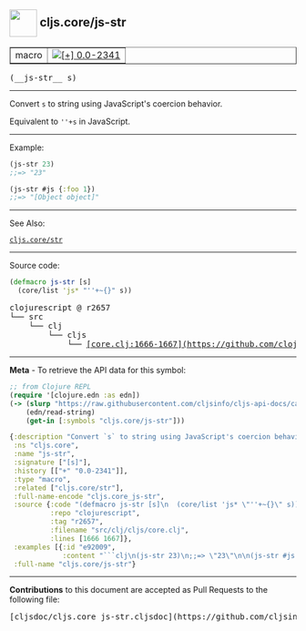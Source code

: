 ## <img width="48px" valign="middle" src="http://i.imgur.com/Hi20huC.png"> cljs.core/js-str

 <table border="1">
<tr>

<td>macro</td>
<td><a href="https://github.com/cljsinfo/cljs-api-docs/tree/0.0-2341"><img valign="middle" alt="[+] 0.0-2341" src="https://img.shields.io/badge/+-0.0--2341-lightgrey.svg"></a> </td>
</tr>
</table>

 <samp>
(__js-str__ s)<br>
</samp>

---

Convert `s` to string using JavaScript's coercion behavior.

Equivalent to `''+s` in JavaScript.

---

Example:

```clj
(js-str 23)
;;=> "23"

(js-str #js {:foo 1})
;;=> "[Object object]"
```

---

See Also:

[`cljs.core/str`](cljs.core_str.md)<br>

---


Source code:

```clj
(defmacro js-str [s]
  (core/list 'js* "''+~{}" s))
```

 <pre>
clojurescript @ r2657
└── src
    └── clj
        └── cljs
            └── <ins>[core.clj:1666-1667](https://github.com/clojure/clojurescript/blob/r2657/src/clj/cljs/core.clj#L1666-L1667)</ins>
</pre>


---

__Meta__ - To retrieve the API data for this symbol:

```clj
;; from Clojure REPL
(require '[clojure.edn :as edn])
(-> (slurp "https://raw.githubusercontent.com/cljsinfo/cljs-api-docs/catalog/cljs-api.edn")
    (edn/read-string)
    (get-in [:symbols "cljs.core/js-str"]))
```

```clj
{:description "Convert `s` to string using JavaScript's coercion behavior.\n\nEquivalent to `''+s` in JavaScript.",
 :ns "cljs.core",
 :name "js-str",
 :signature ["[s]"],
 :history [["+" "0.0-2341"]],
 :type "macro",
 :related ["cljs.core/str"],
 :full-name-encode "cljs.core_js-str",
 :source {:code "(defmacro js-str [s]\n  (core/list 'js* \"''+~{}\" s))",
          :repo "clojurescript",
          :tag "r2657",
          :filename "src/clj/cljs/core.clj",
          :lines [1666 1667]},
 :examples [{:id "e92009",
             :content "```clj\n(js-str 23)\n;;=> \"23\"\n\n(js-str #js {:foo 1})\n;;=> \"[Object object]\"\n```"}],
 :full-name "cljs.core/js-str"}

```

---

__Contributions__ to this document are accepted as Pull Requests to the following file:

 <pre>
[cljsdoc/cljs.core_js-str.cljsdoc](https://github.com/cljsinfo/cljs-api-docs/blob/master/cljsdoc/cljs.core_js-str.cljsdoc)
</pre>

